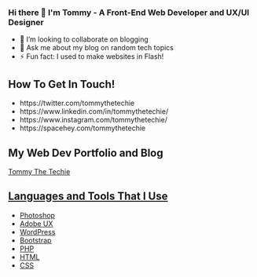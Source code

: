 ### Hi there 👋 I'm Tommy - A Front-End Web Developer and UX/UI Designer

<!--
**tommythetechie/tommythetechie** is a ✨ _special_ ✨ repository because its `README.md` (this file) appears on your GitHub profile.

Here are some ideas to get you started:

- 🔭 I’m currently a Front-End Web Developer and Web Designer
- 🌱 I’m currently learning UX Design
- 👯 I’m looking to collaborate on blogging
- 💬 Ask me about my blog on random tech topics
- ⚡ Fun fact: I used to make websites in Flash!
-->

- 👯 I’m looking to collaborate on blogging
- 💬 Ask me about my blog on random tech topics
- ⚡ Fun fact: I used to make websites in Flash!

<!-- <img src="http://tommythetechie.com/rylroavu/2021/11/tommy-cartoon.png" alt="Tommy Chapman Web Developer" style="max-width: 100%;float: right!important;"> -->

<h2>How To Get In Touch!</h2>
<ul>
  <li>https://twitter.com/tommythetechie</li>
  <li>https://www.linkedin.com/in/tommythetechie/</li>
  <li>https://www.instagram.com/tommythetechie/</li>
  <li>https://spacehey.com/tommythetechie</li>
</ul>
<h2>My Web Dev Portfolio and Blog</h2>
<p><a href="www.tommythetechie.com"</a>Tommy The Techie</p>

<h2>Languages and Tools That I Use</h2>
<ul>
  <li>Photoshop</li>
  <li>Adobe UX</li>
  <li>WordPress</li>
  <li>Bootstrap</li>
  <li>PHP</li>
  <li>HTML</li>
  <li>CSS</li>
 <ul>



